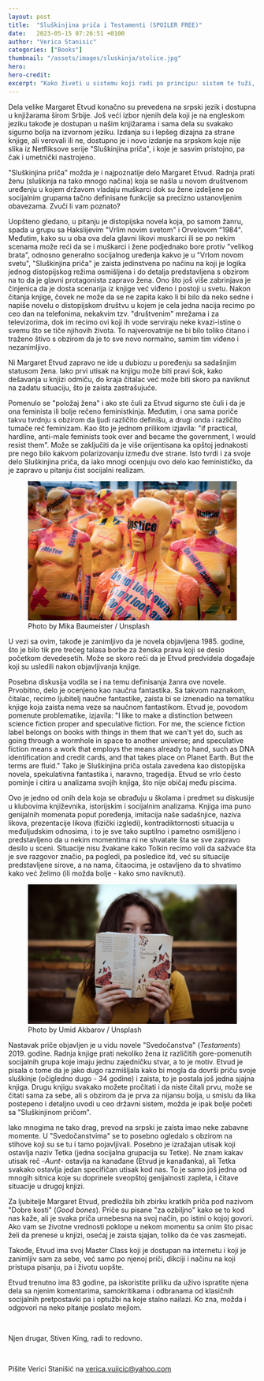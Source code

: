 ```yaml
---
layout: post
title:  "Sluškinjina priča i Testamenti (SPOILER FREE)"
date:   2023-05-15 07:26:51 +0100
author: "Verica Stanisic"
categories: ["Books"]
thumbnail: "/assets/images/sluskinja/stolice.jpg"
hero: 
hero-credit: 
excerpt: "Kako živeti u sistemu koji radi po principu: sistem te tuži, sistem ti sudi"
---
```

<drop-cap>D</drop-cap>ela velike Margaret Etvud konačno su prevedena na srpski jezik i dostupna u knjižarama širom Srbije. Još veći izbor njenih dela koji je na engleskom jeziku takođe je dostupan u našim knjižarama i sama dela su svakako sigurno bolja na izvornom jeziku. Izdanja su i lepšeg dizajna za strane knjige, ali verovali ili ne, dostupno je i novo izdanje na srpskom koje nije slika iz Netfliksove serije "Sluškinjina priča", i koje je sasvim pristojno, pa čak i umetnički nastrojeno.

"Sluškinjina priča" možda je i najpoznatije delo Margaret Etvud. Radnja prati ženu (sluškinja na tako mnogo načina) koja se našla u novom društvenom uređenju u kojem državom vladaju muškarci dok su žene izdeljene po socijalnim grupama tačno definisane funkcije sa precizno ustanovljenim obavezama. Zvuči li vam poznato?

Uopšteno gledano, u pitanju je distopijska novela koja, po samom žanru, spada u grupu sa Hakslijevim "Vrlim novim svetom" i Orvelovom "1984". Međutim, kako su u oba ova dela glavni likovi muskarci ili se po nekim scenama može reći da se i muškarci i žene podjednako bore protiv "velikog brata", odnosno generalno socijalnog uređenja kakvo je u "Vrlom novom svetu", "Sluškinjina priča" je zaista jedinstvena po načinu na koji je logika jednog distopijskog režima osmišljena i do detalja predstavljena s obzirom na to da je glavni protagonista zapravo žena. Ono što još više zabrinjava je činjenica da je dosta scenarija iz knjige već viđeno i postoji u svetu. Nakon čitanja knjige, čovek ne može da se ne zapita kako li bi bilo da neko sedne i napiše novelu o distopijskom društvu u kojem je cela jedna nacija recimo po ceo dan na telefonima, nekakvim tzv. "društvenim" mrežama i za televizorima, dok im recimo ovi koji ih vode serviraju neke kvazi-istine o svemu što se tiče njihovih života. To najverovatnije ne bi bilo toliko čitano i traženo štivo s obzirom da je to sve novo normalno, samim tim viđeno i nezanimljivo. 

Ni Margaret Etvud zapravo ne ide u dubiozu u poređenju sa sadašnjim statusom žena. Iako prvi utisak na knjigu može biti pravi šok, kako dešavanja u knjizi odmiču, do kraja čitalac već može biti skoro pa naviknut na zadatu situaciju, što je zaista zastrašujuće. 

Pomenulo se "položaj žena" i ako ste čuli za Etvud sigurno ste čuli i da je ona feminista ili bolje rečeno feministkinja. Međutim, i ona sama poriče takvu tvrdnju s obzirom da ljudi različito definišu, a drugi onda i različito tumače reč feminizam. Kao što je jednom prilikom izjavila: "if practical, hardline, anti-male feminists took over and became the government, I would resist them". Može se zaključiti da je više orijentisana ka opštoj jednakosti pre nego bilo kakvom polarizovanju između dve strane. Isto tvrdi i za svoje delo Sluškinjina priča, da iako mnogi ocenjuju ovo delo kao feminističko, da je zapravo u pitanju čist socijalni realizam. 

<figure>
    <img src='/assets/images/sluskinja/justice.jpg' alt='missing' />
    <figcaption>Photo by Mika Baumeister / Unsplash</figcaption>
</figure>

U vezi sa ovim, takođe je zanimljivo da je novela objavljena 1985. godine, što je bilo tik pre trećeg talasa borbe za ženska prava koji se desio početkom devedesetih. Može se skoro reći da je Etvud predvidela događaje koji su usledili nakon objavljivanja knjige.

Posebna diskusija vodila se i na temu definisanja žanra ove novele. Prvobitno, delo je ocenjeno kao naučna fantastika. Sa takvom naznakom, čitalac, recimo ljubitelj naučne fantastike, zaista bi se iznenadio na tematiku knjige koja zaista nema veze sa naučnom fantastikom. Etvud je, povodom pomenute problematike, izjavila:
"I like to make a distinction between science fiction proper and speculative fiction. For me, the science fiction label belongs on books with things in them that we can't yet do, such as going through a wormhole in space to another universe; and speculative fiction means a work that employs the means already to hand, such as DNA identification and credit cards, and that takes place on Planet Earth. But the terms are fluid."
Tako je Sluškinjina priča ostala zavedena kao distopijska novela, spekulativna fantastika i, naravno, tragedija. Etvud se vrlo često pominje i citira u analizama svojih knjiga, što nije običaj među piscima. 

Ovo je jedno od onih dela koja se obrađuju u školama i predmet su diskusije u klubovima književnika, istorijskim i socijalnim analizama. Knjiga ima puno genijalnih momenata poput poređenja, imitacija naše sadašnjice, naziva likova, prezentacije likova (fizički izgledi), kontradiktornosti situacija u međuljudskim odnosima, i to je sve tako suptilno i pametno osmišljeno i predstavljeno da u nekim momentima ni ne shvatate šta se sve zapravo desilo u sceni. Situacije nisu žvakane kako Tolkin recimo voli da sažvaće šta je sve razgovor značio, pa pogledi, pa posledice itd, već su situacije predstavljene sirove, a na nama, čitaocima, je ostavljeno da to shvatimo kako već želimo (ili možda bolje - kako smo naviknuti).

<figure>
    <img src='/assets/images/sluskinja/citati.jpg' alt='missing' />
    <figcaption>Photo by Umid Akbarov / Unsplash</figcaption>
</figure>

Nastavak priče objavljen je u vidu novele "Svedočanstva" (<em>Testaments</em>) 2019. godine. Radnja knjige prati nekoliko žena iz različitih gore-pomenutih socijalnih grupa koje imaju jednu zajedničku stvar, a to je motiv. Etvud je pisala o tome da je jako dugo razmišljala kako bi mogla da dovrši priču svoje sluškinje (očigledno dugo - 34 godine) i zaista, to je postala još jedna sjajna knjiga. Drugu knjigu svakako možete pročitati i da niste čitali prvu, može se čitati sama za sebe, ali s obzirom da je prva za nijansu bolja, u smislu da lika postepeno i detaljno uvodi u ceo državni sistem, možda je ipak bolje početi sa "Sluškinjinom pričom".

Iako mnogima ne tako drag, prevod na srpski je zaista imao neke zabavne momente. U "Svedočanstvima" se to posebno ogledalo s obzirom na stihove koji su se tu i tamo pojavljivali. Posebno je izražajan utisak koji ostavlja naziv Tetka (jedna socijalna grupacija su Tetke). Ne znam kakav utisak reč -<em>Aunt</em>- ostavlja na kanađane (Etvud je kanađanka), ali Tetka svakako ostavlja jedan specifičan utisak kod nas. To je samo još jedna od mnogih sitnica koje su doprinele sveopštoj genijalnosti zapleta, i čitave situacije u drugoj knjizi. 

Za ljubitelje Margaret Etvud, predložila bih zbirku kratkih priča pod nazivom "Dobre kosti" (<em>Good bones</em>). Priče su pisane "za ozbiljno" kako se to kod nas kaže, ali je svaka priča urnebesna na svoj način, po istini o kojoj govori. Ako vam se životne vrednosti poklope u nekom momentu sa onim što pisac želi da prenese u knjizi, osećaj je zaista sjajan, toliko da će vas zasmejati.

Takođe, Etvud ima svoj Master Class koji je dostupan na internetu i koji je zanimljiv sam za sebe, već samo po njenoj priči, dikciji i načinu na koji pristupa pisanju, pa i životu uopšte. 

Etvud trenutno ima 83 godine, pa iskoristite priliku da uživo ispratite njena dela sa njenim komentarima, samokritikama i odbranama od klasičnih socijalnih pretpostavki pa i optužbi na koje stalno nailazi. Ko zna, možda i odgovori na neko pitanje poslato mejlom. 

<br>

Njen drugar, Stiven King, radi to redovno.

<br>

Pišite Verici Stanišić na [verica.vujicic@yahoo.com](mailto:verica.vujicic@yahoo.com)